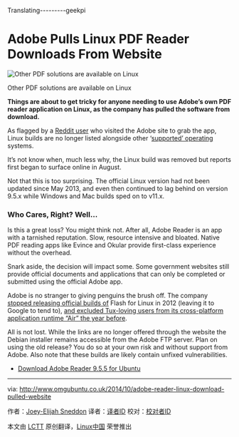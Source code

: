 Translating---------geekpi

Adobe Pulls Linux PDF Reader Downloads From Website
================================================================================
![Other PDF solutions are available on Linux](http://www.omgubuntu.co.uk/wp-content/uploads/2012/07/test-pdf.jpg)

Other PDF solutions are available on Linux

**Things are about to get tricky for anyone needing to use Adobe’s own PDF reader application on Linux, as the company has pulled the software from download.**

As flagged by a [Reddit user][1] who visited the Adobe site to grab the app, Linux builds are no longer listed alongside other ‘[supported’ operating][2] systems.

It’s not know when, much less why, the Linux build was removed but reports first began to surface online in August.

Not that this is too surprising. The official Linux version had not been updated since May 2013, and even then continued to lag behind on version 9.5.x while Windows and Mac builds sped on to v11.x.

### Who Cares, Right? Well… ###

Is this a great loss? You might think not. After all, Adobe Reader is an app with a tarnished reputation. Slow, resource intensive and bloated. Native PDF reading apps like Evince and Okular provide first-class experience without the overhead.

Snark aside, the decision will impact some. Some government websites still provide official documents and applications that can only be completed or submitted using the official Adobe app.

Adobe is no stranger to giving penguins the brush off. The company [stopped releasing official builds of][3] Flash for Linux in 2012 (leaving it to Google to tend to), [and excluded Tux-loving users from its cross-platform application runtime “Air” the year before][4].

All is not lost. While the links are no longer offered through the website the Debian installer remains accessible from the Adobe FTP server. Plan on using the old release? You do so at your own risk and without support from Adobe. Also note that these builds are likely contain unfixed vulnerabilities.

- [Download Adobe Reader 9.5.5 for Ubuntu][5]

--------------------------------------------------------------------------------

via: http://www.omgubuntu.co.uk/2014/10/adobe-reader-linux-download-pulled-website

作者：[Joey-Elijah Sneddon][a]
译者：[译者ID](https://github.com/译者ID)
校对：[校对者ID](https://github.com/校对者ID)

本文由 [LCTT](https://github.com/LCTT/TranslateProject) 原创翻译，[Linux中国](http://linux.cn/) 荣誉推出

[a]:https://plus.google.com/117485690627814051450/?rel=author
[1]:https://www.reddit.com/r/linux/comments/2hsgq6/linux_version_of_adobe_reader_no_longer/
[2]:http://get.adobe.com/reader/otherversions/
[3]:http://www.omgubuntu.co.uk/2012/02/adobe-adandons-flash-on-linux
[4]:http://www.omgubuntu.co.uk/2011/06/adobe-air-for-linux-axed
[5]:ftp://ftp.adobe.com/pub/adobe/reader/unix/9.x/9.5.5/enu/AdbeRdr9.5.5-1_i386linux_enu.deb